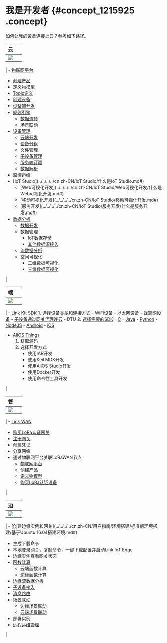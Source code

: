 # 我是开发者 {#concept_1215925 .concept}

如何让我的设备连接上云？参考如下路径。

|云| |
|--|--|
|![](http://static-aliyun-doc.oss-cn-hangzhou.aliyuncs.com/assets/img/974556/156404512252971_zh-CN.png)

| -   [物联网平台](../../../../cn.zh-CN/产品简介/什么是物联网平台.md#)
-   [创建产品](../../../../cn.zh-CN/用户指南/产品与设备/创建产品.md#)
-   [定义物模型](../../../../cn.zh-CN/用户指南/产品与设备/物模型/概述.md#)
-   [Topic定义](../../../../cn.zh-CN/用户指南/产品与设备/Topic/什么是Topic.md#)
-   [创建设备](../../../../cn.zh-CN/用户指南/产品与设备/创建设备/批量创建设备.md#)
-   [设备端开发](../../../../cn.zh-CN/设备端开发指南/下载设备端SDK.md#)
-   [规则引擎](../../../../cn.zh-CN/用户指南/规则引擎/数据流转/数据流转概览.md#) 
    -   [数据流转](../../../../cn.zh-CN/用户指南/规则引擎/数据流转/设置数据流转规则.md#)
    -   [场景联动](../../../../cn.zh-CN/用户指南/场景联动/什么是场景联动.md#)
-   [设备管理](../../../../cn.zh-CN/用户指南/产品与设备/创建设备/管理设备.md#) 
    -   [云端开发](../../../../cn.zh-CN/云端开发指南/云端API参考/API列表.md#)
    -   [设备分组](../../../../cn.zh-CN/用户指南/产品与设备/设备分组.md#)
    -   [文件管理](../../../../cn.zh-CN/用户指南/产品与设备/文件管理.md#)
    -   [子设备管理](../../../../cn.zh-CN/用户指南/产品与设备/网关与子设备/子设备管理.md#)
    -   [服务端订阅](../../../../cn.zh-CN/用户指南/产品与设备/服务端订阅/什么是服务端订阅.md#)
    -   [数据解析](../../../../cn.zh-CN/用户指南/产品与设备/数据解析/什么是数据解析.md#)
-   [监控运维](../../../../cn.zh-CN/用户指南/监控运维/实时监控/查看实时监控数据.md#)
-   [IoT Studio](../../../../cn.zh-CN/IoT Studio/什么是IoT Studio.md#) 
    -   [Web可视化开发](../../../../cn.zh-CN/IoT Studio/Web可视化开发/什么是Web可视化开发.md#)
    -   [移动可视化开发](../../../../cn.zh-CN/IoT Studio/移动可视化开发.md#)
    -   [服务开发](../../../../cn.zh-CN/IoT Studio/服务开发/什么是服务开发.md#)
-   [数据分析](../../../../cn.zh-CN/产品简介/什么是物联网数据分析.md#) 
    -   [数据开发](https://help.aliyun.com/document_detail/113687.html)
    -   数据管理
        -   [IoT数据存储](https://help.aliyun.com/document_detail/108672.html)
        -   [其他数据源接入](https://help.aliyun.com/document_detail/90709.html)
    -   [流数据分析](https://help.aliyun.com/document_detail/92583.html)
    -   空间可视化
        -   [二维数据可视化](https://help.aliyun.com/document_detail/90710.html)
        -   [三维数据可视化](https://help.aliyun.com/document_detail/91735.html)

 |

|端| |
|--|--|
|![](http://static-aliyun-doc.oss-cn-hangzhou.aliyuncs.com/assets/img/974556/156404512352973_zh-CN.png)

| -   [Link Kit SDK](https://help.aliyun.com/product/93051.html) 
    1.  [选择设备类型和连接方式](https://help.aliyun.com/document_detail/115438.html) 
        -   [WiFi设备](https://help.aliyun.com/document_detail/115433.html)
        -   [以太网设备](https://help.aliyun.com/document_detail/115434.html)
        -   [蜂窝网设备](https://help.aliyun.com/document_detail/115438.html)
        -   [子设备通过网关代理连云](https://help.aliyun.com/document_detail/115436.html)
        -   DTU
    2.  [选择需要的SDK](https://help.aliyun.com/document_detail/100576.html) 
        -   [C](https://help.aliyun.com/document_detail/96623.html)
        -   [Java](https://help.aliyun.com/document_detail/97331.html)
        -   [Python](https://help.aliyun.com/document_detail/98292.html)
        -   [NodeJS](https://help.aliyun.com/document_detail/96618.html)
        -   [Android](https://help.aliyun.com/document_detail/96607.html)
        -   [iOS](https://help.aliyun.com/document_detail/100534.html)
-   [AliOS Things](https://iot.aliyun.com/products/aliosthings) 
    1.  获取源码
    2.  选择开发方式
        -   使用IAR开发
        -   使用Keil MDK开发
        -   使用AliOS Studio开发
        -   使用Docker开发
        -   使用命令性工具开发

 |

|管| |
|--|--|
|![](http://static-aliyun-doc.oss-cn-hangzhou.aliyuncs.com/assets/img/974556/156404512352976_zh-CN.png)

| -   [Link WAN](https://help.aliyun.com/product/96281.html)
-   [购买LoRa认证网关](https://help.aliyun.com/document_detail/96647.html)
-   [注册网关](https://help.aliyun.com/document_detail/96647.html)
-   创建凭证
-   分享网络
-   通过物联网平台关联LoRaWAN节点
    -   [物联网平台](https://help.aliyun.com/product/30520.html)
    -   [创建产品](../../../../cn.zh-CN/用户指南/产品与设备/创建产品.md#)
    -   [定义物模型](../../../../cn.zh-CN/用户指南/产品与设备/物模型/概述.md#)
    -   [购买LoRa认证设备](https://help.aliyun.com/document_detail/96647.html)

 |

|边| |
|--|--|
|![](http://static-aliyun-doc.oss-cn-hangzhou.aliyuncs.com/assets/img/974556/156404512352263_zh-CN.png)

| -   [创建边缘实例和网关](../../../../cn.zh-CN/用户指南/环境搭建/标准版环境搭建/基于Ubuntu 16.04搭建环境.md#)
-   生成下载命令
-   本地登录网关，复制命令，一键下载配置并启动Link IoT Edge
-   边缘实例查看网关状态
-   [函数计算](../../../../cn.zh-CN/用户指南/函数计算/什么是边缘函数计算.md#) 
    -   云端函数计算
    -   边缘函数计算
-   [边缘流数据分析](../../../../cn.zh-CN/用户指南/流数据分析/什么是边缘流数据分析.md#)
-   [子设备接入](../../../../cn.zh-CN/用户指南/设备接入/设备接入简介.md#)
-   [消息路由](../../../../cn.zh-CN/用户指南/消息路由/什么是消息路由.md#)
-   [场景联动](../../../../cn.zh-CN/用户指南/场景联动/什么是场景联动.md#) 
    -   [边缘场景联动](../../../../cn.zh-CN/用户指南/场景联动/边缘场景联动.md#)
    -   [云端场景联动](../../../../cn.zh-CN/用户指南/场景联动/云端场景联动.md#)
-   部署实例
-   [远程运维管理](../../../../cn.zh-CN/用户指南/远程运维管理/远程服务访问.md#)

 |

